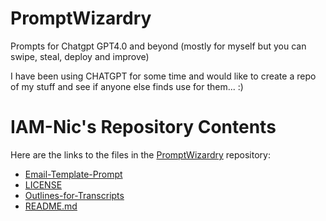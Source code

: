 # PromptWizardry
Prompts for Chatgpt GPT4.0 and beyond (mostly for myself but you can swipe, steal, deploy and improve)

I have been using CHATGPT for some time and would like to create a repo of my stuff and see if anyone else finds use for them... :)

# IAM-Nic's Repository Contents

Here are the links to the files in the [PromptWizardry](https://github.com/IAM-Nic/PromptWizardry) repository:

- [Email-Template-Prompt](https://github.com/IAM-Nic/PromptWizardry/blob/main/Email-Template-Prompt)
- [LICENSE](https://github.com/IAM-Nic/PromptWizardry/blob/main/LICENSE)
- [Outlines-for-Transcripts](https://github.com/IAM-Nic/PromptWizardry/blob/main/Outlines-for-Transcripts)
- [README.md](https://github.com/IAM-Nic/PromptWizardry/blob/main/README.md)

